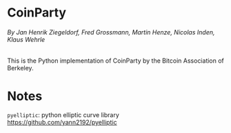 # CoinParty
###### By Jan Henrik Ziegeldorf, Fred Grossmann, Martin Henze, Nicolas Inden, Klaus Wehrle

This is the Python implementation of CoinParty by the Bitcoin Association of Berkeley.

# Notes

`pyelliptic`: python elliptic curve library
https://github.com/yann2192/pyelliptic
